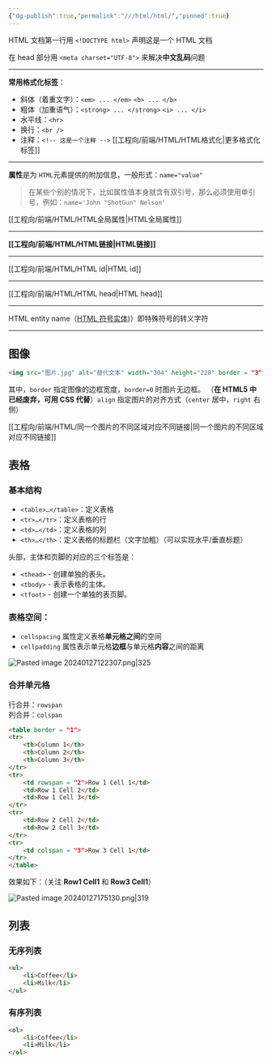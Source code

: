 ```yaml
---
{"dg-publish":true,"permalink":"///html/html/","pinned":true}
---
```



HTML 文档第一行用 `<!DOCTYPE html>` 声明这是一个 HTML 文档

在 head 部分用 `<meta charset="UTF-8">` 来解决**中文乱码**问题

---

**常用格式化标签**：
- 斜体（着重文字）：`<em> ... </em>`    `<b> ... </b>`
- 粗体（加重语气）：`<strong> ... </strong>`  `<i> ... </i>`
- 水平线：`<hr>`
- 换行：`<br />`
- 注释：`<!-- 这是一个注释 -->`
[[工程向/前端/HTML/HTML格式化\|更多格式化标签]] 

---

**属性**是为 ​`HTML`​ 元素提供的附加信息，一般形式：`name="value"`
> 在某些个别的情况下，比如属性值本身就含有双引号，那么必须使用单引号，例如：`name='John "ShotGun" Nelson'`

[[工程向/前端/HTML/HTML全局属性\|HTML全局属性]]

---

**[[工程向/前端/HTML/HTML链接\|HTML链接]]**

---

[[工程向/前端/HTML/HTML id\|HTML id]]

---

[[工程向/前端/HTML/HTML head\|HTML head]]

---

HTML entity name（[HTML 符号实体](https://www.w3cschool.cn/html/html-vcy63gdz.html))）即特殊符号的转义字符

---

## 图像

```html
<img src="图片.jpg" alt="替代文本" width="304" height="228" border = "3" align="right">
```  
其中，`border` 指定图像的边框宽度，`border=0` 时图片无边框。
（**在 HTML5 中已经废弃，可用 CSS 代替**）`align` 指定图片的对齐方式（`center` 居中，`right` 右侧）

[[工程向/前端/HTML/同一个图片的不同区域对应不同链接\|同一个图片的不同区域对应不同链接]]


## 表格

### 基本结构

- `<table>…</table>`：定义表格
- `<tr>…</tr>`：定义表格的行
- `<td>…</td>`：定义表格的列
- `<th>…</th>`：定义表格的标题栏（文字加粗）（可以实现水平/垂直标题）  

头部，主体和页脚的对应的三个标签是：
- `<thead>` - 创建单独的表头。
- `<tbody>` - 表示表格的主体。
- `<tfoot>` - 创建一个单独的表页脚。

### 表格空间：
- `cellspacing` 属性定义表格**单元格之间**的空间 
- `cellpadding` 属性表示单元格**边框**与单元格**内容**之间的距离

![Pasted image 20240127122307.png|325](/img/user/assets/Pasted%20image%2020240127122307.png)

### 合并单元格

行合并：`rowspan`   
列合并：`colspan`

```html
<table border = "1">
<tr>
	<th>Column 1</th>
	<th>Column 2</th>
	<th>Column 3</th>
</tr>
<tr>
	<td rowspan = "2">Row 1 Cell 1</td>
	<td>Row 1 Cell 2</td>
	<td>Row 1 Cell 3</td>
</tr>
<tr>
	<td>Row 2 Cell 2</td>
	<td>Row 2 Cell 3</td>
</tr>
<tr>
	<td colspan = "3">Row 3 Cell 1</td>
</tr>
</table>
```

效果如下：（关注 **Row1 Cell1** 和 **Row3 Cell1**）

![Pasted image 20240127175130.png|319](/img/user/assets/Pasted%20image%2020240127175130.png)


## 列表

### 无序列表

```html
<ul>  
	<li>Coffee</li>
	<li>Milk</li>
</ul>
```

### 有序列表

```html
<ol>       
	<li>Coffee</li>      
	<li>Milk</li>       
</ol>
```


### 